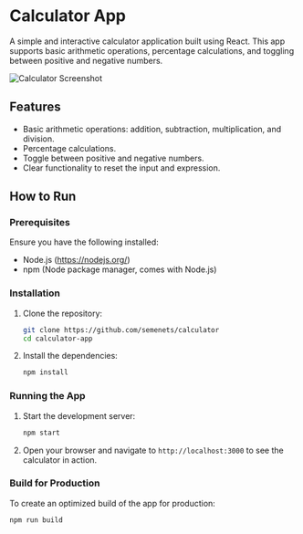 # Calculator App

A simple and interactive calculator application built using React. This app supports basic arithmetic operations, percentage calculations, and toggling between positive and negative numbers.

![Calculator Screenshot](screenshot.png)

## Features

- Basic arithmetic operations: addition, subtraction, multiplication, and division.
- Percentage calculations.
- Toggle between positive and negative numbers.
- Clear functionality to reset the input and expression.

## How to Run

### Prerequisites

Ensure you have the following installed:

- Node.js (https://nodejs.org/)
- npm (Node package manager, comes with Node.js)

### Installation

1. Clone the repository:

    ```sh
    git clone https://github.com/semenets/calculator
    cd calculator-app
    ```

2. Install the dependencies:

    ```sh
    npm install
    ```

### Running the App

1. Start the development server:

    ```sh
    npm start
    ```

2. Open your browser and navigate to `http://localhost:3000` to see the calculator in action.

### Build for Production

To create an optimized build of the app for production:

```sh
npm run build
